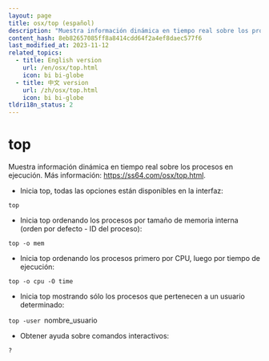 ```yaml
---
layout: page
title: osx/top (español)
description: "Muestra información dinámica en tiempo real sobre los procesos en ejecución."
content_hash: 8eb82657085ff8a8414cdd64f2a4ef8daec577f6
last_modified_at: 2023-11-12
related_topics:
  - title: English version
    url: /en/osx/top.html
    icon: bi bi-globe
  - title: 中文 version
    url: /zh/osx/top.html
    icon: bi bi-globe
tldri18n_status: 2
---
```

# top

Muestra información dinámica en tiempo real sobre los procesos en ejecución.
Más información: <https://ss64.com/osx/top.html>.

- Inicia top, todas las opciones están disponibles en la interfaz:

`top`

- Inicia top ordenando los procesos por tamaño de memoria interna (orden por defecto - ID del proceso):

`top -o mem`

- Inicia top ordenando los procesos primero por CPU, luego por tiempo de ejecución:

`top -o cpu -O time`

- Inicia top mostrando sólo los procesos que pertenecen a un usuario determinado:

`top -user `<span class="tldr-var badge badge-pill bg-dark-lm bg-white-dm text-white-lm text-dark-dm font-weight-bold">nombre_usuario</span>

- Obtener ayuda sobre comandos interactivos:

`?`
